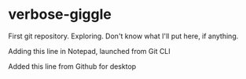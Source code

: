 # verbose-giggle

First git repository. Exploring.
Don't know what I'll put here, if anything.

Adding this line in Notepad, launched from Git CLI

Added this line from Github for desktop